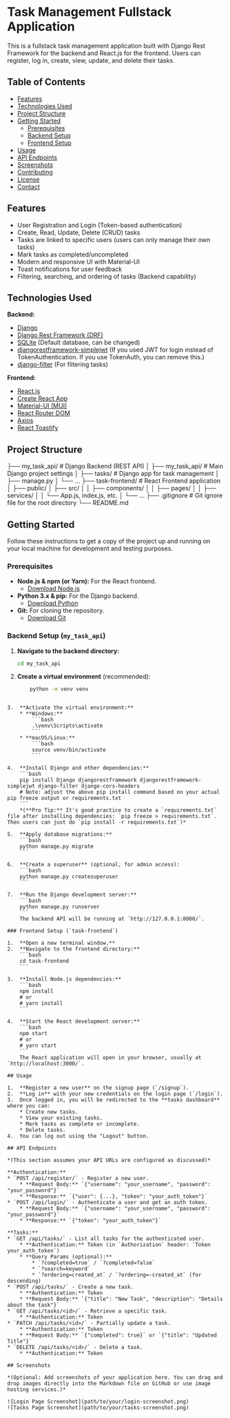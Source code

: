 # Task Management Fullstack Application

This is a fullstack task management application built with Django Rest Framework for the backend and React.js for the frontend. Users can register, log in, create, view, update, and delete their tasks.

## Table of Contents

- [Features](#features)
- [Technologies Used](#technologies-used)
- [Project Structure](#project-structure)
- [Getting Started](#getting-started)
  - [Prerequisites](#prerequisites)
  - [Backend Setup](#backend-setup)
  - [Frontend Setup](#frontend-setup)
- [Usage](#usage)
- [API Endpoints](#api-endpoints)
- [Screenshots](#screenshots)
- [Contributing](#contributing)
- [License](#license)
- [Contact](#contact)

## Features

* User Registration and Login (Token-based authentication)
* Create, Read, Update, Delete (CRUD) tasks
* Tasks are linked to specific users (users can only manage their own tasks)
* Mark tasks as completed/uncompleted
* Modern and responsive UI with Material-UI
* Toast notifications for user feedback
* Filtering, searching, and ordering of tasks (Backend capability)

## Technologies Used

**Backend:**
* [Django](https://www.djangoproject.com/)
* [Django Rest Framework (DRF)](https://www.django-rest-framework.org/)
* [SQLite](https://www.sqlite.org/index.html) (Default database, can be changed)
* [djangorestframework-simplejwt](https://django-rest-framework-simplejwt.readthedocs.io/en/latest/) (If you used JWT for login instead of TokenAuthentication. If you use TokenAuth, you can remove this.)
* [django-filter](https://django-filter.readthedocs.io/en/stable/) (For filtering tasks)

**Frontend:**
* [React.js](https://react.dev/)
* [Create React App](https://create-react-app.dev/)
* [Material-UI (MUI)](https://mui.com/)
* [React Router DOM](https://reactrouter.com/en/main)
* [Axios](https://axios-http.com/)
* [React Toastify](https://fkhadra.github.io/react-toastify/)

## Project Structure
├── my_task_api/           # Django Backend (REST API)
│   ├── my_task_api/       # Main Django project settings
│   ├── tasks/             # Django app for task management
│   ├── manage.py
│   └── ...
├── task-frontend/         # React Frontend application
│   ├── public/
│   ├── src/
│   │   ├── components/
│   │   ├── pages/
│   │   ├── services/
│   │   └── App.js, index.js, etc.
│   └── ...
├── .gitignore             # Git ignore file for the root directory
└── README.md
## Getting Started

Follow these instructions to get a copy of the project up and running on your local machine for development and testing purposes.

### Prerequisites

* **Node.js & npm (or Yarn):** For the React frontend.
    * [Download Node.js](https://nodejs.org/en/download/)
* **Python 3.x & pip:** For the Django backend.
    * [Download Python](https://www.python.org/downloads/)
* **Git:** For cloning the repository.
    * [Download Git](https://git-scm.com/downloads)

### Backend Setup (`my_task_api`)

1.  **Navigate to the backend directory:**
    ```bash
    cd my_task_api
    ```

2.  **Create a virtual environment** (recommended):
    ```bash
        python -m venv venv
```

3.  **Activate the virtual environment:**
    * **Windows:**
        ```bash
        .\venv\Scripts\activate
        ```
    * **macOS/Linux:**
        ```bash
        source venv/bin/activate
        ```

4.  **Install Django and other dependencies:**
    ```bash
    pip install Django djangorestframework djangorestframework-simplejwt django-filter django-cors-headers
    # Note: adjust the above pip install command based on your actual pip freeze output or requirements.txt
    ```
    *(**Pro Tip:** It's good practice to create a `requirements.txt` file after installing dependencies: `pip freeze > requirements.txt`. Then users can just do `pip install -r requirements.txt`)*

5.  **Apply database migrations:**
    ```bash
    python manage.py migrate
    ```

6.  **Create a superuser** (optional, for admin access):
    ```bash
    python manage.py createsuperuser
    ```

7.  **Run the Django development server:**
    ```bash
    python manage.py runserver
    ```
    The backend API will be running at `http://127.0.0.1:8000/`.

### Frontend Setup (`task-frontend`)

1.  **Open a new terminal window.**
2.  **Navigate to the frontend directory:**
    ```bash
    cd task-frontend
    ```

3.  **Install Node.js dependencies:**
    ```bash
    npm install
    # or
    # yarn install
    ```

4.  **Start the React development server:**
    ```bash
    npm start
    # or
    # yarn start
    ```
    The React application will open in your browser, usually at `http://localhost:3000/`.

## Usage

1.  **Register a new user** on the signup page (`/signup`).
2.  **Log in** with your new credentials on the login page (`/login`).
3.  Once logged in, you will be redirected to the **tasks dashboard** where you can:
    * Create new tasks.
    * View your existing tasks.
    * Mark tasks as complete or incomplete.
    * Delete tasks.
4.  You can log out using the "Logout" button.

## API Endpoints

*(This section assumes your API URLs are configured as discussed)*

**Authentication:**
* `POST /api/register/` - Register a new user.
    * **Request Body:** `{"username": "your_username", "password": "your_password"}`
    * **Response:** `{"user": {...}, "token": "your_auth_token"}`
* `POST /api/login/` - Authenticate a user and get an auth token.
    * **Request Body:** `{"username": "your_username", "password": "your_password"}`
    * **Response:** `{"token": "your_auth_token"}`

**Tasks:**
* `GET /api/tasks/` - List all tasks for the authenticated user.
    * **Authentication:** Token (in `Authorization` header: `Token your_auth_token`)
    * **Query Params (optional):**
        * `?completed=true` / `?completed=false`
        * `?search=keyword`
        * `?ordering=created_at` / `?ordering=-created_at` (for descending)
* `POST /api/tasks/` - Create a new task.
    * **Authentication:** Token
    * **Request Body:** `{"title": "New Task", "description": "Details about the task"}`
* `GET /api/tasks/<id>/` - Retrieve a specific task.
    * **Authentication:** Token
* `PATCH /api/tasks/<id>/` - Partially update a task.
    * **Authentication:** Token
    * **Request Body:** `{"completed": true}` or `{"title": "Updated Title"}`
* `DELETE /api/tasks/<id>/` - Delete a task.
    * **Authentication:** Token

## Screenshots

*(Optional: Add screenshots of your application here. You can drag and drop images directly into the Markdown file on GitHub or use image hosting services.)*

![Login Page Screenshot](path/to/your/login-screenshot.png)
![Tasks Page Screenshot](path/to/your/tasks-screenshot.png)

